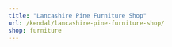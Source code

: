 ```yaml
---
title: "Lancashire Pine Furniture Shop"
url: /kendal/lancashire-pine-furniture-shop/
shop: furniture
---
```

